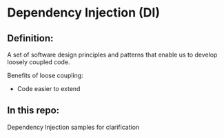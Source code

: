 # Dependency Injection (DI)

## Definition:
A set of software design principles and patterns that enable us to develop loosely coupled code.

Benefits of loose coupling:
* Code easier to extend

## In this repo:
Dependency Injection samples for clarification
